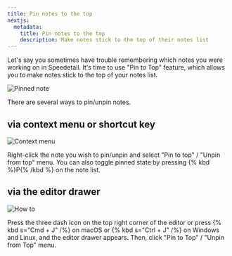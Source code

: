 ```yaml
---
title: Pin notes to the top
nextjs:
  metadata:
    title: Pin notes to the top
    description: Make notes stick to the top of their notes list
---
```


Let's say you sometimes have trouble remembering which notes you were working on in Speedetail.
It's time to use "Pin to Top" feature, which allows you to make notes stick to the top of your notes list.

![Pinned note](/images//pin-notes-to-top_overview.png)

There are several ways to pin/unpin notes.

## via context menu or shortcut key

![Context menu](/images/pin-notes-to-top_howto-context-menu.png)

Right-click the note you wish to pin/unpin and select "Pin to top" / "Unpin from top" menu.
You can also toggle pinned state by pressing {% kbd %}P{% /kbd %} on the note list.

## via the editor drawer

![How to](/images/pin-notes-to-top_howto.png)

Press the three dash icon on the top right corner of the editor or press {% kbd s="Cmd + J" /%} on macOS or {% kbd s="Ctrl + J" /%} on Windows and Linux, and the editor drawer appears.
Then, click "Pin to Top" / "Unpin from Top" menu.
